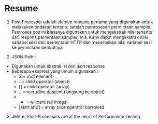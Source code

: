 # Resume

1. Post Processor adalah elemen rencana pertama yang digunakan untuk melakukan tindakan tertentu setelah pemrosesan permintaan sampler. Pemroses pos ini biasanya digunakan untuk mengekstrak nilai tertentu dari respons permintaan sampler, mis. Kami dapat mengekstrak nilai variabel sesi dari permintaan HTTP dan meneruskan nilai variabel sesi ke permintaan berikutnya.

2. JSON Path :
- Digunakan untuk ekstrak isi dari json response 
- Beberapa ekspresi yang umum digunakan :
     - $ = root element 
     - . = child operator (object)
     - [] = child operator (array)
     - .. = recrudive descent (langsung ke object)
     - * = willcard (all things)
     - [start:end] = array slice operator borrowed

3. JMeter Post-Processors are at the heart of Performance Testing 
